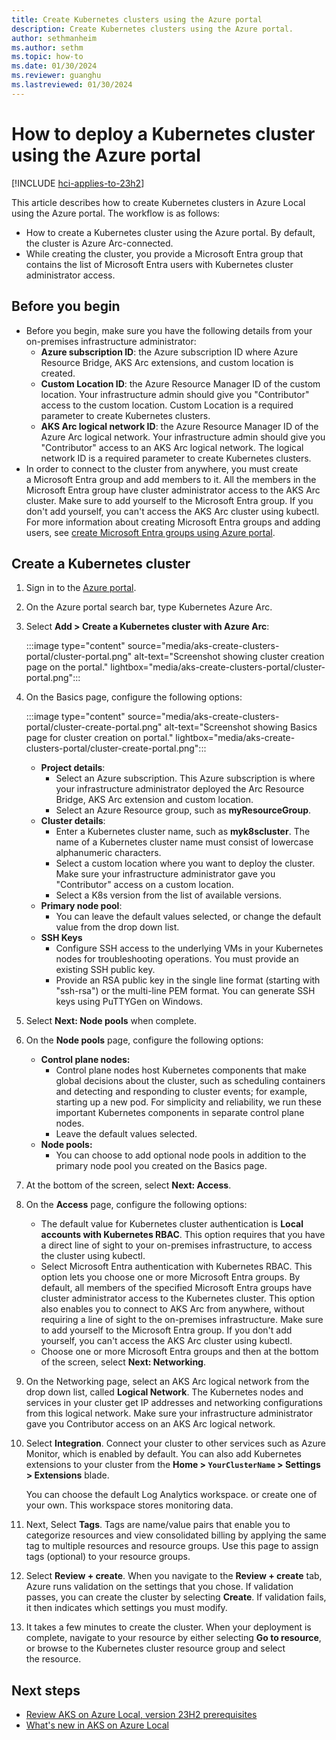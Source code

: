 ```yaml
---
title: Create Kubernetes clusters using the Azure portal
description: Create Kubernetes clusters using the Azure portal.
author: sethmanheim
ms.author: sethm
ms.topic: how-to
ms.date: 01/30/2024
ms.reviewer: guanghu
ms.lastreviewed: 01/30/2024
---
```


# How to deploy a Kubernetes cluster using the Azure portal

[!INCLUDE [hci-applies-to-23h2](includes/hci-applies-to-23h2.md)]

This article describes how to create Kubernetes clusters in Azure Local using the Azure portal. The workflow is as follows:

- How to create a Kubernetes cluster using the Azure portal. By default, the cluster is Azure Arc-connected.
- While creating the cluster, you provide a Microsoft Entra group that contains the list of Microsoft Entra users with Kubernetes cluster administrator access.

## Before you begin

- Before you begin, make sure you have the following details from your on-premises infrastructure administrator:
  - **Azure subscription ID**: the Azure subscription ID where Azure Resource Bridge, AKS Arc extensions, and custom location is created.
  - **Custom Location ID**: the Azure Resource Manager ID of the custom location. Your infrastructure admin should give you "Contributor" access to the custom location. Custom Location is a required parameter to create Kubernetes clusters.
  - **AKS Arc logical network ID**: the Azure Resource Manager ID of the Azure Arc logical network. Your infrastructure admin should give you "Contributor" access to an AKS Arc logical network. The logical network ID is a required parameter to create Kubernetes clusters.
- In order to connect to the cluster from anywhere, you must create a Microsoft Entra group and add members to it. All the members in the Microsoft Entra group have cluster administrator access to the AKS Arc cluster. Make sure to add yourself to the Microsoft Entra group. If you don't add yourself, you can't access the AKS Arc cluster using kubectl. For more information about creating Microsoft Entra groups and adding users, see [create Microsoft Entra groups using Azure portal](/azure/active-directory/fundamentals/active-directory-groups-create-azure-portal).

## Create a Kubernetes cluster

1. Sign in to the [Azure portal](https://portal.azure.com/).
1. On the Azure portal search bar, type Kubernetes Azure Arc.
1. Select **Add > Create a Kubernetes cluster with Azure Arc**:

   :::image type="content" source="media/aks-create-clusters-portal/cluster-portal.png" alt-text="Screenshot showing cluster creation page on the portal." lightbox="media/aks-create-clusters-portal/cluster-portal.png":::

1. On the Basics page, configure the following options:

   :::image type="content" source="media/aks-create-clusters-portal/cluster-create-portal.png" alt-text="Screenshot showing Basics page for cluster creation on portal." lightbox="media/aks-create-clusters-portal/cluster-create-portal.png":::

   - **Project details**:
     - Select an Azure subscription. This Azure subscription is where your infrastructure administrator deployed the Arc Resource Bridge, AKS Arc extension and custom location.
     - Select an Azure Resource group, such as **myResourceGroup**.
   - **Cluster details**:
     - Enter a Kubernetes cluster name, such as **myk8scluster**. The name of a Kubernetes cluster name must consist of lowercase alphanumeric characters.
     - Select a custom location where you want to deploy the cluster. Make sure your infrastructure administrator gave you "Contributor" access on a custom location.
     - Select a K8s version from the list of available versions.
   - **Primary node pool**:
     - You can leave the default values selected, or change the default value from the drop down list.
   - **SSH Keys**
     - Configure SSH access to the underlying VMs in your Kubernetes nodes for troubleshooting operations. You must provide an existing SSH public key.
     - Provide an RSA public key in the single line format (starting with "ssh-rsa") or the multi-line PEM format. You can generate SSH keys using PuTTYGen on Windows.

1. Select **Next: Node pools** when complete.
1. On the **Node pools** page, configure the following options:

   - **Control plane nodes:**
     - ⁠Control plane nodes host Kubernetes components that make global decisions about the cluster, such as scheduling containers and detecting and responding to cluster events; for example, starting up a new pod. For simplicity and reliability, we run these important Kubernetes components in separate control plane nodes.
     - Leave the default values selected.
   - **Node pools:**
     - You can choose to add optional node pools in addition to the primary node pool you created on the Basics page.

1. At the bottom of the screen, select **Next: Access**.
1. On the **Access** page, configure the following options:

    - The default value for Kubernetes cluster authentication is **Local accounts with Kubernetes RBAC**. This option requires that you have a direct line of sight to your on-premises infrastructure, to access the cluster using kubectl.
    - Select Microsoft Entra authentication with Kubernetes RBAC. This option lets you choose one or more Microsoft Entra groups. By default, all members of the specified Microsoft Entra groups have cluster administrator access to the Kubernetes cluster. This option also enables you to connect to AKS Arc from anywhere, without requiring a line of sight to the on-premises infrastructure. Make sure to add yourself to the Microsoft Entra group. If you don't add yourself, you can't access the AKS Arc cluster using kubectl.
    - Choose one or more Microsoft Entra groups and then at the bottom of the screen, select **Next: Networking**.

1. On the Networking page, select an AKS Arc logical network from the drop down list, called **Logical Network**. The Kubernetes nodes and services in your cluster get IP addresses and networking configurations from this logical network. Make sure your infrastructure administrator gave you Contributor access on an AKS Arc logical network.

1. Select **Integration**. Connect your cluster to other services such as Azure Monitor, which is enabled by default. You can also add Kubernetes extensions to your cluster from the **Home > `YourClusterName` > Settings > Extensions** blade.

   You can choose the default Log Analytics workspace. or create one of your own. This workspace stores monitoring data.

1. Next, Select **Tags**. Tags are name/value pairs that enable you to categorize resources and view consolidated billing by applying the same tag to multiple resources and resource groups. Use this page to assign tags (optional) to your resource groups.

1. Select **Review + create**. When you navigate to the **Review + create** tab, Azure runs validation on the settings that you chose. If validation passes, you can create the cluster by selecting **Create**. If validation fails, it then indicates which settings you must modify.

1. It takes a few minutes to create the cluster. When your deployment is complete, navigate to your resource by either selecting **Go to resource**, or browse to the Kubernetes cluster resource group and select the resource.

## Next steps

- [Review AKS on Azure Local, version 23H2 prerequisites](aks-hci-network-system-requirements.md)
- [What's new in AKS on Azure Local](aks-whats-new-23h2.md)
